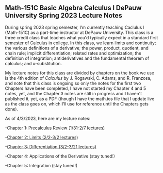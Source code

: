 ## Math-151C Basic Algebra Calculus I DePauw University Spring 2023 Lecture Notes

During spring 2023 spring semester, I'm currently teaching Caclulus I (Math-151C) as a part-time instructor at DePauw University. This class is a three credit class that teaches what you'd typically expect in a standard first semester of Calculus in college. In this class, we learn limits and continuity; the various definitions of a derivative; the power, product, quotient, and chain rule; implicit differentiation; related rates and optimization; the definition of integration; antiderivatives and the fundamental theorem of calculus; and u-substitution.

My lecture notes for this class are divided by chapters on the book we use is the 4th edition of *Calculus* by J. Rogawski, C. Adams, and R. Franzosa, and note that this class is ongoing so only the notes for the first two Chapters have been completed, I have not started my Chapter 4 and 5 notes, yet, and the Chapter 3 notes are still in progress and I haven't published it, yet, as a PDF (though I have the math.ios file that I update live as the class goes on, which I'll use for reference until the Chapters gets done).

As of 4/3/2023, here are my lecture notes:

-[Chapter 1: Precalculus Review (1/31-2/7 lectures)](https://agoodlad-instructor-notes.github.io/math-151c-spring-2023/spring-2023-math-151C-chapter-1-lecture-notes.pdf)

-[Chapter 2: Limits (2/2-3/2 lectures)](https://agoodlad-instructor-notes.github.io/math-151c-spring-2023/spring-2023-math-151C-chapter-2-lecture-notes.pdf)

-[Chapter 3: Differentiation (3/2-3/21 lectures)](https://www.mathcha.io/editor/m7ZojhOwsvWhqp4Xx1f4wJEJwIWE95zmHqwYvp)

-Chapter 4: Applications of the Derivative (stay tuned!)

-Chapter 5: Integration (stay tuned!)
